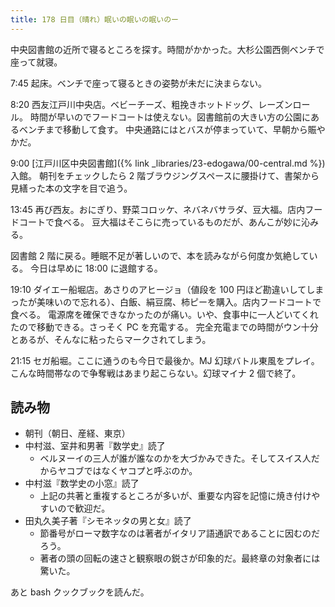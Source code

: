 ```yaml
---
title: 178 日目（晴れ）眠いの眠いの眠いのー
---
```


中央図書館の近所で寝るところを探す。時間がかかった。大杉公園西側ベンチで座って就寝。

7:45 起床。ベンチで座って寝るときの姿勢が未だに決まらない。

8:20 西友江戸川中央店。ベビーチーズ、粗挽きホットドッグ、レーズンロール。
時間が早いのでフードコートは使えない。図書館前の大きい方の公園にあるベンチまで移動して食す。
中央通路にはとバスが停まっていて、早朝から賑やかだ。

9:00 [江戸川区中央図書館]({% link _libraries/23-edogawa/00-central.md %})入館。
朝刊をチェックしたら 2 階ブラウジングスペースに腰掛けて、書架から見繕った本の文字を目で追う。

13:45 再び西友。おにぎり、野菜コロッケ、ネバネバサラダ、豆大福。店内フードコートで食べる。
豆大福はそこらに売っているものだが、あんこが妙に沁みる。

図書館 2 階に戻る。睡眠不足が著しいので、本を読みながら何度か気絶している。
今日は早めに 18:00 に退館する。

19:10 ダイエー船堀店。あさりのアヒージョ（値段を 100 円ほど勘違いしてしまったが美味いので忘れる）、白飯、絹豆腐、柿ピーを購入。店内フードコートで食べる。
電源席を確保できなかったのが痛い。いや、食事中に一人どいてくれたので移動できる。さっそく PC を充電する。
完全充電までの時間がウン十分とあるが、そんなに粘ったらマークされてしまう。

21:15 セガ船堀。ここに通うのも今日で最後か。MJ 幻球バトル東風をプレイ。
こんな時間帯なので争奪戦はあまり起こらない。幻球マイナ 2 個で終了。

## 読み物

* 朝刊（朝日、産経、東京）
* 中村滋、室井和男著『数学史』読了
  * ベルヌーイの三人が誰が誰なのかを大づかみできた。そしてスイス人だからヤコブではなくヤコプと呼ぶのか。
* 中村滋『数学史の小窓』読了
  * 上記の共著と重複するところが多いが、重要な内容を記憶に焼き付けやすいので歓迎だ。
* 田丸久美子著『シモネッタの男と女』読了
  * 節番号がローマ数字なのは著者がイタリア語通訳であることに因むのだろう。
  * 著者の頭の回転の速さと観察眼の鋭さが印象的だ。最終章の対象者には驚いた。

あと bash クックブックを読んだ。
